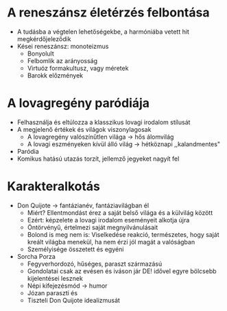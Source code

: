 # A reneszánsz életérzés felbontása

- A tudásba a végtelen lehetőségekbe, a harmóniába vetett hit megkérdőjeleződik
- Kései reneszánsz: monoteizmus
	- Bonyolult
	- Felbomlik az arányosság
	- Virtuóz formakultusz, vagy méretek
	- Barokk előzmények

# A lovagregény paródiája

- Felhasználja és eltúlozza a klasszikus lovagi irodalom stílusát
- A megjelenő értékek és  világok viszonylagosak
	- A lovagregény valószínűtlen világa → hős álomvilág
	- A lovagi eszményeken kívül álló világ → hétköznapi ,,kalandmentes"
- Paródia
- Komikus hatású utazás torzít, jellemző jegyeket nagyít fel

# Karakteralkotás

- Don Quijote → fantázianév, fantáziavilágban él
	- Miért? Ellentmondást érez a saját belső világa és a külvilág között
	- Ezért: képzelete a lovagi irodalom eseményeit alkotja újra
	- Öntörvényű, értelmezi saját megnyilvánulásait
	- Bolond is meg nem is: Viselkedése reakció, természetes, hogy saját kreált világba menekül, ha nem érzi jól magát a valóságban
	- Személyisége összetett és egyéni
- Sorcha Porza
	- Fegyverhordozó, hűséges, paraszt származású
	- Gondolatai csak az evésen és iváson jár DE! idővel egyre bölcsebb kijelentései lesznek
	- Népi kifejezésmód → humor
	- Józan paraszti és
	- Tiszteli Don Quijote idealizmusát
